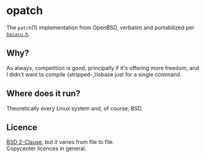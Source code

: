 # opatch 

The ``patch``(1) implementation from OpenBSD, verbatim and portabilized per
[``baiacu.h``](./baiacu.h).  

## Why?

As always, competition is good, principally if it's offering more freedom,
and I didn't want to compile {stripped-,}lobase just for a single command.

## Where does it run?

Theoretically every Linux system and, of course, BSD.

## Licence

[BSD 2-Clause](./LICENSE.txt), but it varies from file to file.  
Copycenter licences in general.
